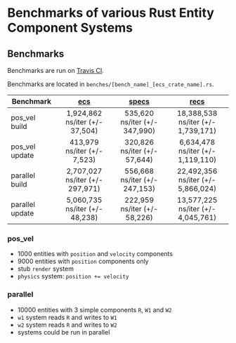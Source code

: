 # Benchmarks of various Rust Entity Component Systems

## Benchmarks
Benchmarks are run on [Travis CI](https://travis-ci.org/lschmierer/ecs_bench/).

Benchmarks are located in `benches/[bench_name]_[ecs_crate_name].rs`.

 Benchmark       | [ecs](https://github.com/HeroesGrave/ecs-rs) | [specs](https://github.com/slide-rs/specs) | [recs](https://github.com/andybarron/rustic-ecs)
 --------------- |:--------------------------------------------:|:------------------------------------------:|:-------------------------------------:
 pos_vel build   | 1,924,862 ns/iter (+/- 37,504)               | 535,620 ns/iter (+/- 347,990)              | 18,388,538 ns/iter (+/- 1,739,171)
 pos_vel update  | 413,979 ns/iter (+/- 7,523)                  | 320,826 ns/iter (+/- 57,644)               | 6,634,478 ns/iter (+/- 1,119,110)
 parallel build  | 2,707,027 ns/iter (+/- 297,971)              | 556,668 ns/iter (+/- 247,153)              | 22,492,356 ns/iter (+/- 5,866,024)
 parallel update | 5,060,735 ns/iter (+/- 48,238)               | 222,959 ns/iter (+/- 58,226)               | 13,577,225 ns/iter (+/- 4,045,761)

### pos_vel
 * 1000 entities with `position` and `velocity` components
 * 9000 entities with `position` components only
 * stub `render` system
 * `physics` system: `position += velocity`

### parallel
 * 10000 entities with 3 simple components `R`, `W1` and `W2`
 * `w1` system reads `R` and writes to `W1`
 * `w2` system reads `R` and writes to `W2`
 * systems could be run in parallel

